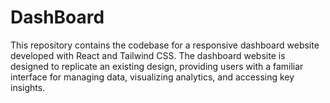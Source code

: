 # DashBoard
This repository contains the codebase for a responsive dashboard website developed with React and Tailwind CSS. The dashboard website is designed to replicate an existing design, providing users with a familiar interface for managing data, visualizing analytics, and accessing key insights.
